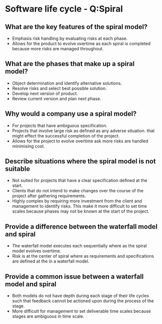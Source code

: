 # Software life cycle - Q:Spiral

## What are the key features of the spiral model?
* Emphasis risk handling by evaluating risks at each phase.
* Allows for the product to evolve overtime as each spiral is completed
  because more risks are managed throughout.

## What are the phases that make up a spiral model?
* Object determination and identify alternative solutions.
* Resolve risks and select best possible solution.
* Develop next version of product.
* Review current version and plan next phase.

## Why would a company use a spiral model?
* For projects that have ambiguous specification.
* Projects that involve large risk as defined as any adverse situation.
  that might effect the successful completion of the project.
* Allows for the project to evolve overtime ask more risks are handled
  minimising cost.

## Describe situations where the spiral model is not suitable
* Not suited for projects that have a clear specification defined at the
  start.
* Clients that do not intend to make changes over the course of the
  project after gathering requirements.
* Highly complex by requiring more investment from the client and
  management to identify risks. This make it more difficult to set time
  scales because phases may not be known at the start of the project.

## Provide a difference between the waterfall model and spiral
* The waterfall model executes each sequentially where as the spiral
  model evolves overtime.
* Risk is at the center of spiral where as requirements and
  specifications are defined at the in a waterfall model.

## Provide a common issue between a waterfall model and spiral
* Both models do not have depth during each stage of their life cycles
  such that feedback cannot be actioned upon during the process of the
  stage.
* More difficult for management to set deliverable time scales because
  stages are ambiguous in time scale.
